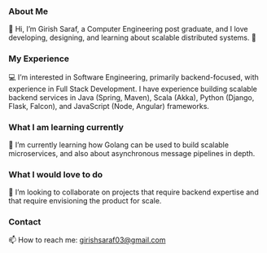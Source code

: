 ### About Me
👋 Hi, I’m Girish Saraf, a Computer Engineering post graduate, and I love developing, designing, and learning about scalable distributed systems. 🙂
### My Experience
💻 I’m interested in Software Engineering, primarily backend-focused, with experience in Full Stack Development. I have experience building scalable backend services in Java (Spring, Maven), Scala (Akka), Python (Django, Flask, Falcon), and JavaScript (Node, Angular) frameworks.
### What I am learning currently
📖 I’m currently learning how Golang can be used to build scalable microservices, and also about asynchronous message pipelines in depth. 
### What I would love to do
🤟 I’m looking to collaborate on projects that require backend expertise and that require envisioning the product for scale.
### Contact
📫 How to reach me: girishsaraf03@gmail.com

<!---
girishsaraf/girishsaraf is a ✨ special ✨ repository because its `README.md` (this file) appears on your GitHub profile.
You can click the Preview link to take a look at your changes.
--->
